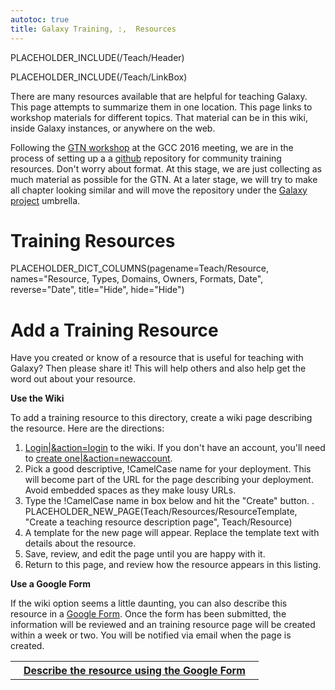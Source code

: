```yaml
---
autotoc: true
title: Galaxy Training, :,  Resources
---
```

PLACEHOLDER_INCLUDE(/Teach/Header)



PLACEHOLDER_INCLUDE(/Teach/LinkBox)

There are many resources available that are helpful for teaching Galaxy.  This page attempts to summarize them in one location.  This page links to workshop materials for different topics.  That material can be in this wiki, inside Galaxy instances, or anywhere on the web.

Following the [GTN workshop](https://gcc16.sched.org/event/5VbP/galactically-speaking-best-practices-and-resources-for-galaxy-training) at the GCC 2016 meeting, we are in the process of setting up a a [github](https://github.com/bgruening/training-material) repository for community training resources. Don't worry about format. At this stage, we are just collecting as much material as possible for the GTN. At a later stage, we will try to make all chapter looking similar and will move the repository under the [Galaxy project](https://github.com/galaxyproject) umbrella.



# Training Resources

PLACEHOLDER_DICT_COLUMNS(pagename=Teach/Resource, names="Resource, Types, Domains, Owners, Formats, Date", reverse="Date", title="Hide", hide="Hide")


# Add a Training Resource

Have you created or know of a resource that is useful for teaching with Galaxy?  Then please share it!  This will help others and also help get the word out about your resource.

**Use the Wiki**

To add a training resource to this directory, create a wiki page describing the resource. Here are the directions:

1. [Login|&action=login](../../Community/Deployments) to the wiki. If you don't have an account, you'll need to [create one|&action=newaccount](../../Community/Deployments).
1. Pick a good descriptive, !CamelCase name for your deployment.  This will become part of the URL for the page describing your deployment.  Avoid embedded spaces as they make lousy URLs.
1. Type the !CamelCase name in box below and hit the "Create" button.
    . PLACEHOLDER_NEW_PAGE(Teach/Resources/ResourceTemplate, "Create a teaching resource description page", Teach/Resource)
1. A template for the new page will appear.  Replace the template text with details about the resource.
1. Save, review, and edit the page until you are happy with it.
1. Return to this page, and review how the resource appears in this listing.

**Use a Google Form**

If the wiki option seems a little daunting, you can also describe this resource in a [Google Form](http://bit.ly/gxytrainresourceform).  Once the form has been submitted, the information will be reviewed and an training resource page will be created within a week or two.  You will be notified via email when the page is created.

<table>
  <tr>
    <th> &nbsp;&nbsp; <a href='http://bit.ly/gxytrainresourceform'>Describe the resource using the Google Form</a> &nbsp;&nbsp; </th>
  </tr>
</table>

